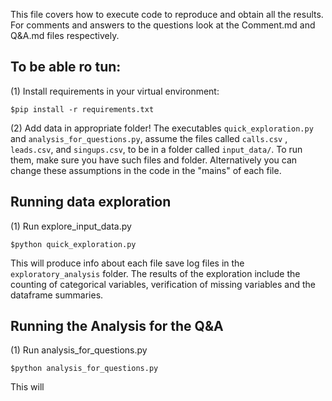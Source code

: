 This file covers how to execute code to reproduce and obtain all the results. 
For comments and answers to the questions look at the Comment.md and  Q&A.md files respectively. 


## To be able ro tun: 

(1) Install requirements in your virtual environment: 

```
$pip install -r requirements.txt
```

(2) Add data in appropriate folder! The executables `quick_exploration.py` and `analysis_for_questions.py`, assume the files called `calls.csv` , `leads.csv`, and `singups.csv`, to be in a folder called `input_data/`. 
To run them, make sure you have such files and folder. 
Alternatively you can change these assumptions in the code in the "mains" of each file. 

## Running data exploration

(1) Run explore_input_data.py
```.env
$python quick_exploration.py
```

This will produce info about each file save log files in the `exploratory_analysis` folder. The results of the exploration include the counting of categorical variables, verification of missing variables and the dataframe summaries. 

## Running the Analysis for the Q&A

(1) Run analysis_for_questions.py

```.env
$python analysis_for_questions.py
```
This will 